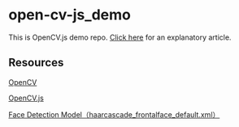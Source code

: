 # open-cv-js_demo

This is OpenCV.js demo repo.
[Click here](https://fujiya228.com/opencv-js) for an explanatory article.

## Resources

[OpenCV](https://github.com/opencv/opencv)

[OpenCV.js](https://docs.opencv.org/master/opencv.js)

[Face Detection Model（haarcascade_frontalface_default.xml）](https://github.com/opencv/opencv/blob/master/data/haarcascades/haarcascade_frontalface_default.xml)
